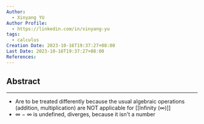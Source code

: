 ```yaml
---
Author:
  - Xinyang YU
Author Profile:
  - https://linkedin.com/in/xinyang-yu
tags:
  - calculus
Creation Date: 2023-10-16T19:37:27+08:00
Last Date: 2023-10-16T19:37:27+08:00
References:
---
```

## Abstract
---
- Are to be treated differently because the usual algebraic operations (addition, multiplication) are NOT applicable for [[Infinity (∞)]]
- ∞ − ∞ is undefined, diverges, because it isn't a number 
